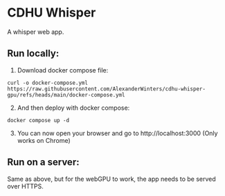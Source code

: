 # CDHU Whisper

A whisper web app. 

## Run locally:

1. Download docker compose file:
```
curl -o docker-compose.yml https://raw.githubusercontent.com/AlexanderWinters/cdhu-whisper-gpu/refs/heads/main/docker-compose.yml
```
2. And then deploy with docker compose:
```
docker compose up -d
```
3. You can now open your browser and go to http://localhost:3000 (Only works on Chrome)

## Run on a server:
Same as above, but for the webGPU to work, the app needs to be served over HTTPS.
